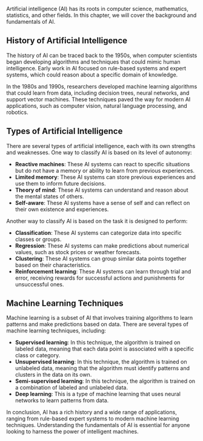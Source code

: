 
Artificial intelligence (AI) has its roots in computer science, mathematics, statistics, and other fields. In this chapter, we will cover the background and fundamentals of AI.

History of Artificial Intelligence
----------------------------------

The history of AI can be traced back to the 1950s, when computer scientists began developing algorithms and techniques that could mimic human intelligence. Early work in AI focused on rule-based systems and expert systems, which could reason about a specific domain of knowledge.

In the 1980s and 1990s, researchers developed machine learning algorithms that could learn from data, including decision trees, neural networks, and support vector machines. These techniques paved the way for modern AI applications, such as computer vision, natural language processing, and robotics.

Types of Artificial Intelligence
--------------------------------

There are several types of artificial intelligence, each with its own strengths and weaknesses. One way to classify AI is based on its level of autonomy:

* **Reactive machines**: These AI systems can react to specific situations but do not have a memory or ability to learn from previous experiences.
* **Limited memory**: These AI systems can store previous experiences and use them to inform future decisions.
* **Theory of mind**: These AI systems can understand and reason about the mental states of others.
* **Self-aware**: These AI systems have a sense of self and can reflect on their own existence and experiences.

Another way to classify AI is based on the task it is designed to perform:

* **Classification**: These AI systems can categorize data into specific classes or groups.
* **Regression**: These AI systems can make predictions about numerical values, such as stock prices or weather forecasts.
* **Clustering**: These AI systems can group similar data points together based on their characteristics.
* **Reinforcement learning**: These AI systems can learn through trial and error, receiving rewards for successful actions and punishments for unsuccessful ones.

Machine Learning Techniques
---------------------------

Machine learning is a subset of AI that involves training algorithms to learn patterns and make predictions based on data. There are several types of machine learning techniques, including:

* **Supervised learning**: In this technique, the algorithm is trained on labeled data, meaning that each data point is associated with a specific class or category.
* **Unsupervised learning**: In this technique, the algorithm is trained on unlabeled data, meaning that the algorithm must identify patterns and clusters in the data on its own.
* **Semi-supervised learning**: In this technique, the algorithm is trained on a combination of labeled and unlabeled data.
* **Deep learning**: This is a type of machine learning that uses neural networks to learn patterns from data.

In conclusion, AI has a rich history and a wide range of applications, ranging from rule-based expert systems to modern machine learning techniques. Understanding the fundamentals of AI is essential for anyone looking to harness the power of intelligent machines.

